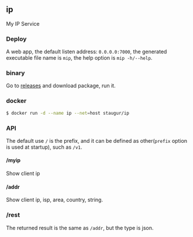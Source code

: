 ## ip

My IP Service

### Deploy

A web app, the default listen address: `0.0.0.0:7000`,
the generated executable file name is `mip`,
the help option is `mip -h/--help`.

### binary

Go to [releases](https://github.com/staugur/ip/releases) and download package, run it.

### docker

```bash
$ docker run -d --name ip --net=host staugur/ip
```

### API

The default use `/` is the prefix,
and it can be defined as other(`prefix` option is used at startup),
such as `/v1`.

#### /myip

Show client ip

#### /addr

Show client ip, isp, area, country, string.

### /rest

The returned result is the same as `/addr`, but the type is json.
